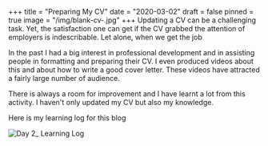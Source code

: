 +++
title = "Preparing My CV"
date = "2020-03-02"
draft = false
pinned = true
image = "/img/blank-cv-.jpg"
+++
Updating a CV can be a challenging task. Yet, the satisfaction one can get if the CV grabbed the attention of employers is indescribable. Let alone, when we get the job 

In the past I had a big interest in professional development and in assisting people in formatting and preparing their CV. I even produced videos about this and about how to write a good cover letter. These videos have attracted a fairly large number of audience. 

There is always a room for improvement and I have learnt a lot from this activity. I haven't only updated my CV but also my knowledge. 

Here is my learning log for this blog

![](/img/day-2_preparing-cv.png "Day 2_ Learning Log")
